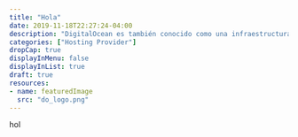 ```yaml
---
title: "Hola"
date: 2019-11-18T22:27:24-04:00
description: "DigitalOcean es también conocido como una infraestructura como servicio. "
categories: ["Hosting Provider"]
dropCap: true
displayInMenu: false
displayInList: true
draft: true
resources:
- name: featuredImage
  src: "do_logo.png"
---
```



hol
